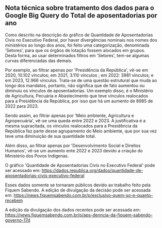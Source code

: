 ## Nota técnica sobre tratamento dos dados para o Google Big Query do Total de aposentadorias por ano

Como descrito na descrição do gráfico de Quantidade de Aposentadorias Civis no Executivo Federal, por haver divergências nominais nos nomes dos ministérios ao longo dos anos, foi feito uma categorização, denominada 'Setores', para que os órgãos de lotação fossem alocados em grupos. Desta forma, ao usar determinados filtros em 'Setores', tem-se algumas curvas diferenciadas das demais.

Por exemplo, ao filtrar apenas por 'Presidência da República', vê-se em 2020, 10.102 vínculos; em 2021, 3.110 vínculos ; em 2022: 3981 vínculos; e em 2023, 12.966 vínculos. Trata-se de uma questão estrutural que muda ao longo dos mandatos, portanto, não significa que de fato aumentou ou diminuiu os vínculos de aposentadorias. Um exemplo disso, é o Ministério de Agricultura, Pecuária e Abastecimento que teve vínculos realocados para a Presidência da República, por isso que há um aumento de 8985 de 2022 para 2023.

Sendo assim, ao filtrar apenas por 'Meio ambiente, Agricultura e Agropecuária', vê-se uma queda entre 2022 e 2023. A justificativa é a mesma supracitada, os vínculos realocados para a Presidência da República faz parte desse agrupamento do Meio ambiente, que por sua vez teve uma diminuição de sua quantidade total.

Além disso, ao filtrar apenas por 'Desenvolvimento Social e Direitos Humanos', vê-se um aumento ente 2022 e 2023 devido a criação do Ministério dos Povos Indígenas.

O gráfico 'Quantidade de Aposentadorias Civis no Executivo Federal' pode ser acessado em:
https://dados.republica.org/dados/quantidade-de-aposentadorias-civis-executivo-federal 

Esses dados somente se tornaram públicos devido ao trabalho feito pela Fiquem Sabendo.
A edição de divulgação da decisão pode ser acessada em: https://news.fiquemsabendo.com.br/p/exclusivo-quem-so-e-quanto-recebem  

A edição da divulgação dos dados recentes pode ser acessada em:
https://news.fiquemsabendo.com.br/p/aps-denncia-da-fiquem-sabendo-governo-17d

